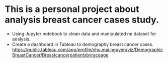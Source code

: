 # This is a personal project about analysis breast cancer cases study.
- Using Jupyter notebook to clean data and manipulated ne dataset for analysis.
- Create a dashboard in Tableau to demography breast cancer cases.
  https://public.tableau.com/app/profile/nhu.mai.nguyen/viz/DemographicBreastCancer/Breastcancerpatientsbyraceage
